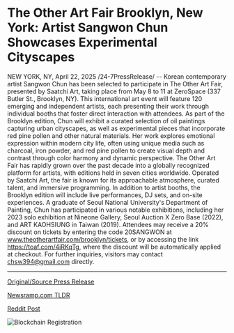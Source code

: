 # The Other Art Fair Brooklyn, New York: Artist Sangwon Chun Showcases Experimental Cityscapes

NEW YORK, NY, April 22, 2025 /24-7PressRelease/ -- Korean contemporary artist Sangwon Chun has been selected to participate in The Other Art Fair, presented by Saatchi Art, taking place from May 8 to 11 at ZeroSpace (337 Butler St., Brooklyn, NY). This international art event will feature 120 emerging and independent artists, each presenting their work through individual booths that foster direct interaction with attendees.  As part of the Brooklyn edition, Chun will exhibit a curated selection of oil paintings capturing urban cityscapes, as well as experimental pieces that incorporate red pine pollen and other natural materials. Her work explores emotional expression within modern city life, often using unique media such as charcoal, iron powder, and red pine pollen to create visual depth and contrast through color harmony and dynamic perspective.  The Other Art Fair has rapidly grown over the past decade into a globally recognized platform for artists, with editions held in seven cities worldwide. Operated by Saatchi Art, the fair is known for its approachable atmosphere, curated talent, and immersive programming. In addition to artist booths, the Brooklyn edition will include live performances, DJ sets, and on-site experiences.  A graduate of Seoul National University's Department of Painting, Chun has participated in various notable exhibitions, including her 2023 solo exhibition at Nineone Gallery, Seoul Auction X Zero Base (2022), and ART KAOHSIUNG in Taiwan (2019).  Attendees may receive a 20% discount on tickets by entering the code 20SANGWON at www.theotherartfair.com/brooklyn/tickets, or by accessing the link https://toaf.com/4iRKqTg, where the discount will be automatically applied at checkout. For further inquiries, visitors may contact chsw394@gmail.com directly. 

---

[Original/Source Press Release](https://www.24-7pressrelease.com/press-release/522020/the-other-art-fair-brooklyn-new-york-artist-sangwon-chun-showcases-experimental-cityscapes)
                    

[Newsramp.com TLDR](https://newsramp.com/curated-news/renowned-korean-artist-sangwon-chun-to-showcase-work-at-the-other-art-fair-in-brooklyn/8d50c034ef6ec74b53b1016d54c8f117) 

 



[Reddit Post](https://www.reddit.com/r/Lifestyle_Culture/comments/1k7b6y6/renowned_korean_artist_sangwon_chun_to_showcase/) 



![Blockchain Registration](https://cdn.newsramp.app/24-7PressRelease/qrcode/254/25/navyE6kJ.webp)